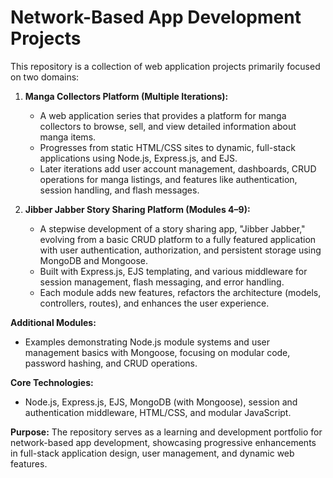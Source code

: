 # Network-Based App Development Projects

This repository is a collection of web application projects primarily focused on two domains:

1. **Manga Collectors Platform (Multiple Iterations):**
   - A web application series that provides a platform for manga collectors to browse, sell, and view detailed information about manga items.
   - Progresses from static HTML/CSS sites to dynamic, full-stack applications using Node.js, Express.js, and EJS.
   - Later iterations add user account management, dashboards, CRUD operations for manga listings, and features like authentication, session handling, and flash messages.

2. **Jibber Jabber Story Sharing Platform (Modules 4–9):**
   - A stepwise development of a story sharing app, "Jibber Jabber," evolving from a basic CRUD platform to a fully featured application with user authentication, authorization, and persistent storage using MongoDB and Mongoose.
   - Built with Express.js, EJS templating, and various middleware for session management, flash messaging, and error handling.
   - Each module adds new features, refactors the architecture (models, controllers, routes), and enhances the user experience.

**Additional Modules:**
- Examples demonstrating Node.js module systems and user management basics with Mongoose, focusing on modular code, password hashing, and CRUD operations.

**Core Technologies:**
- Node.js, Express.js, EJS, MongoDB (with Mongoose), session and authentication middleware, HTML/CSS, and modular JavaScript.

**Purpose:**
The repository serves as a learning and development portfolio for network-based app development, showcasing progressive enhancements in full-stack application design, user management, and dynamic web features.
